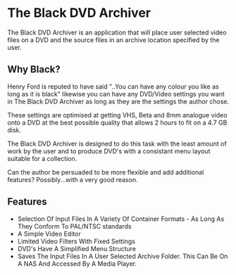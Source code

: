 # The Black DVD Archiver
The Black DVD Archiver is an application that will place user selected video files on a DVD and the source files in an archive location 
specified by the user. 

## Why Black? 
Henry Ford is reputed to have said "..You can have any colour you like as long as it is black" likewise you can have any DVD/Video settings you 
want in The Black DVD Archiver as long as they are the settings the author chose.

These settings are optimised at getting VHS, Beta and 8mm analogue video onto a DVD at the best possible quality that allows 2 hours to fit on 
a 4.7 GB disk.

The Black DVD Archiver is designed to do this task with the least amount of work by the user and to produce DVD's with a consistant menu layout
suitable for a collection.

Can the author be persuaded to be more flexible and add additional features? Possibly...with a very good reason.

## Features
* Selection Of Input Files In A Variety Of Container Formats - As Long As They Conform To PAL/NTSC standards
* A Simple Video Editor
* Limited Video Filters With Fixed Settings
* DVD's Have A Simplified Menu Structure
* Saves The Input Files In A User Selected Archive Folder. This Can Be On A NAS And Accessed By A Media Player.



